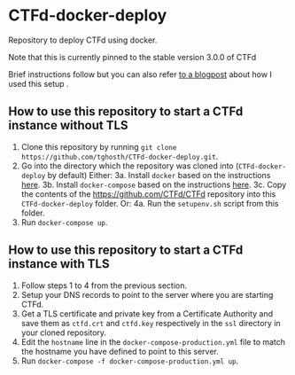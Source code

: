 # CTFd-docker-deploy
Repository to deploy CTFd using docker.

Note that this is currently pinned to the stable version 3.0.0 of CTFd

Brief instructions follow but you can also refer [to a blogpost](https://joshcgrossman.com/2018/03/15/setting-up-an-owasp-juice-shop-ctf/) about how I used this setup .

## How to use this repository to start a CTFd instance without TLS

1. Clone this repository by running `git clone https://github.com/tghosth/CTFd-docker-deploy.git`.
2. Go into the directory which the repository was cloned into (`CTFd-docker-deploy` by default)
Either:
    3a. Install `docker` based on the instructions [here](https://docs.docker.com/install/).
    3b. Install `docker-compose` based on the instructions [here](https://docs.docker.com/compose/install/#install-compose).
    3c. Copy the contents of the https://github.com/CTFd/CTFd repository into this `CTFd-docker-deploy` folder.
Or:
    4a. Run the `setupenv.sh` script from this folder.
5. Run `docker-compose up`.

## How to use this repository to start a CTFd instance with TLS

1. Follow steps 1 to 4 from the previous section.
2. Setup your DNS records to point to the server where you are starting CTFd.
3. Get a TLS certificate and private key from a Certificate Authority and save them as `ctfd.crt` and `ctfd.key` respectively in the `ssl` directory in your cloned repository.
4. Edit the `hostname` line in the `docker-compose-production.yml` file to match the hostname you have defined to point to this server.
5. Run `docker-compose -f docker-compose-production.yml up`.
